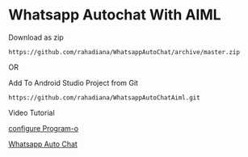 # Whatsapp Autochat With AIML

Download as zip

    https://github.com/rahadiana/WhatsappAutoChat/archive/master.zip
OR

Add To Android Studio Project from Git

    https://github.com/rahadiana/WhatsappAutoChatAiml.git


Video Tutorial 

[configure Program-o](https://youtu.be/UpORcU0Xkm8)

[Whatsapp Auto Chat](https://youtu.be/UpORcU0Xkm8)
